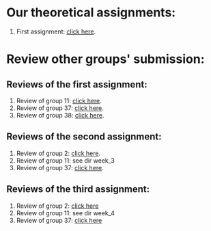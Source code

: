# Our theoretical assignments:
  1. First assignment: [click here](https://docs.google.com/document/d/1wfQoETwvlQEOlmImN7frlZ_cyrmefeJ3kGPvyCAOYMU/edit?usp=sharing).
# Review other groups' submission:
## Reviews of the first assignment:
  1. Review of group 11: [click here](https://docs.google.com/document/d/1hcpxc2AsfBZar40M7laWvFZJX5jcQfovioAXZVKinrU/edit?usp=sharing).
  2. Review of group 37: [click here](https://docs.google.com/document/d/1zavPsYhRTxLldvB2dgnKQT_ywEHMgTMvbyESneLcljM/edit?usp=sharing).
  3. Review of group 38: [click here](https://docs.google.com/document/d/1a9bsWSi7Qy33a6DCVC2_LL5p61VcFs5Muu4eKRDkhPQ/edit?usp=sharing).

## Reviews of the second assignment:
  1. Review of group 2: [click here](https://docs.google.com/document/d/1RjxWsUGs02PP-j-zGCPaEbqeGBmDA3iteIK5HQW0VyY/edit?usp=sharing).
  2. Review of group 11: see dir week_3
  3. Review of group 37: [click here](https://docs.google.com/document/d/1v0-ryJjDaCnshPvOW3zBNbuS3IGU6s0JXfMsB4ldk_E/edit?usp=sharing). 
  
## Reviews of the third assignment:
  1. Review of group 2: [click here](https://docs.google.com/document/d/1FmDLIR24mq33ygAky9nPnle9griezKaa4sDSNjt2dJo/edit)
  2. Review of group 11: see dir week_4
  3. Review of group 37: [click here](https://docs.google.com/document/d/1vQgELNHbtXBUutr7J96W6vTSQb6YXnvUGq6LROjwOIk/edit?usp=sharing)
  
